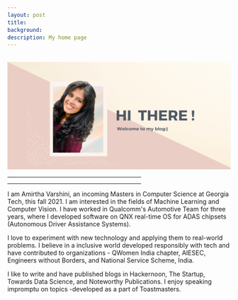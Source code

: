 ```yaml
---
layout: post
title: 
background: 
description: My home page
---
```



<br>

<img src="/assets/img/home_page.png" class="img-fluid"/>

<hr width="60%">
<blockquote style="text-align: center;">
    <p></p>
</blockquote>
<hr width="60%">

<p>
	I am Amirtha Varshini, an incoming Masters in Computer Science at Georgia Tech, this fall 2021. I am interested in the fields of Machine Learning and Computer Vision. I have worked in Qualcomm's Automotive Team for three years, where I developed software on QNX real-time OS for ADAS chipsets (Autonomous Driver Assistance Systems).
<br>
</p>

<p>

I love to experiment with new technology and applying them to real-world problems. I believe in a inclusive world developed responsibly with tech and have contributed to organizations - QWomen India chapter, AIESEC, Engineers without Borders, and National Service Scheme, India.

</p>

<p>
	I like to write and have published blogs in Hackernoon, The Startup, Towards Data Science, and Noteworthy Publications. I enjoy speaking impromptu on topics -developed as a part of Toastmasters.
 </p>
